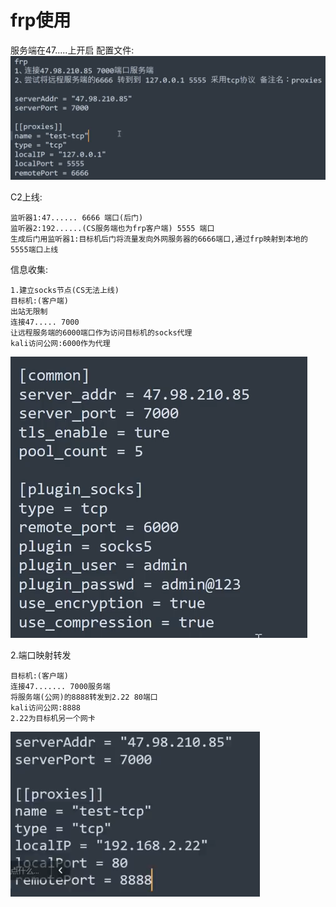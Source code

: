 # frp使用

服务端在47.....上开启
配置文件:
![](vx_images/503915367528097.png)

C2上线:

```
监听器1:47...... 6666 端口(后门)
监听器2:192......(CS服务端也为frp客户端) 5555 端口
生成后门用监听器1:目标机后门将流量发向外网服务器的6666端口,通过frp映射到本地的5555端口上线

```

信息收集:
```
1.建立socks节点(CS无法上线)
目标机:(客户端)
出站无限制
连接47..... 7000
让远程服务端的6000端口作为访问目标机的socks代理
kali访问公网:6000作为代理
```
![](vx_images/137788381571963.png)

2.端口映射转发

```
目标机:(客户端)
连接47....... 7000服务端
将服务端(公网)的8888转发到2.22 80端口
kali访问公网:8888
2.22为目标机另一个网卡
```
![](vx_images/369237215435439.png)

